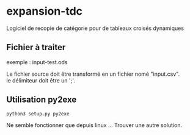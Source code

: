 expansion-tdc
=============

Logiciel de recopie de catégorie pour de tableaux croisés dynamiques

Fichier à traiter
-----------------

exemple : input-test.ods

Le fichier source doit être transformé en un fichier nomé "input.csv".  
le délimiteur doit être un ';'.

Utilisation py2exe
------------------

    python3 setup.py py2exe

Ne semble fonctionner que depuis linux ...
Trouver une autre solution.

